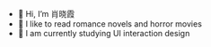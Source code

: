 - 👋 Hi, I’m 肖晓霞
- 👀 I like to read romance novels and horror movies
- 🌱 I am currently studying UI interaction design

